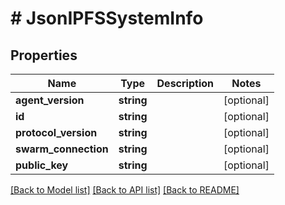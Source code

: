 # # JsonIPFSSystemInfo

## Properties

Name | Type | Description | Notes
------------ | ------------- | ------------- | -------------
**agent_version** | **string** |  | [optional] 
**id** | **string** |  | [optional] 
**protocol_version** | **string** |  | [optional] 
**swarm_connection** | **string** |  | [optional] 
**public_key** | **string** |  | [optional] 

[[Back to Model list]](../../README.md#documentation-for-models) [[Back to API list]](../../README.md#documentation-for-api-endpoints) [[Back to README]](../../README.md)



